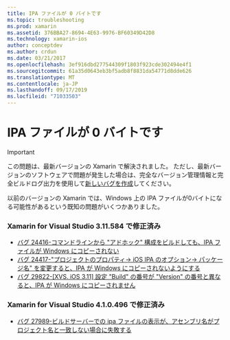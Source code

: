 ```yaml
---
title: IPA ファイルが 0 バイトです
ms.topic: troubleshooting
ms.prod: xamarin
ms.assetid: 376BBA27-8694-4E63-9976-BF60349D42D8
ms.technology: xamarin-ios
author: conceptdev
ms.author: crdun
ms.date: 03/21/2017
ms.openlocfilehash: 3ef916dbd277544309f1803f923cde302494e4f1
ms.sourcegitcommit: 61a35d0643eb3bf5adb8f8831da54771d8dde626
ms.translationtype: MT
ms.contentlocale: ja-JP
ms.lasthandoff: 09/17/2019
ms.locfileid: "71033503"
---
```

# <a name="ipa-file-is-0-bytes"></a>IPA ファイルが 0 バイトです

> [!IMPORTANT]
> この問題は、最新バージョンの Xamarin で解決されました。 ただし、最新バージョンのソフトウェアで問題が発生した場合は、完全なバージョン管理情報と完全ビルドログ出力を使用して[新しいバグを作成](~/cross-platform/troubleshooting/questions/howto-file-bug.md)してください。

以前のバージョンの Xamarin では、Windows 上の IPA ファイルが0バイトになる可能性があるという既知の問題がいくつかありました。 

### <a name="fixed-in-xamarin-for-visual-studio-311584"></a>Xamarin for Visual Studio 3.11.584 で修正済み 

- [バグ 24416-コマンドラインから "アドホック" 構成をビルドしても、IPA ファイルが Windows にコピーされない](https://bugzilla.xamarin.com/show_bug.cgi?id=24416)
- [バグ 24417-"プロジェクトのプロパティ-> iOS IPA のオプション-> パッケージ名" を変更すると、IPA が Windows にコピーされないようにする](https://bugzilla.xamarin.com/show_bug.cgi?id=24417)
- [バグ 29822-[XVS. iOS 3.11] 設定 "Build" の番号が "Version" の番号と異なると、IPA が Windows にコピーされません](https://bugzilla.xamarin.com/show_bug.cgi?id=29822)

### <a name="fixed-in-xamarin-for-visual-studio-410496"></a>Xamarin for Visual Studio 4.1.0.496 で修正済み

- [バグ 27989-ビルドサーバーでの ipa ファイルの表示が、アセンブリ名がプロジェクト名と一致しない場合に失敗する](https://bugzilla.xamarin.com/show_bug.cgi?id=27989)
